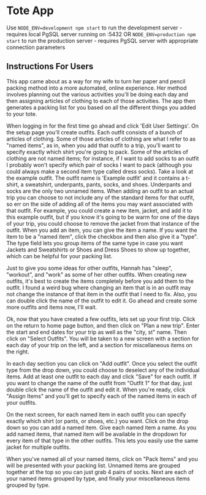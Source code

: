 # Tote App

Use `NODE_ENV=development npm start` to run the development server - requires local PgSQL server running on :5432
OR
`NODE_ENV=production npm start` to run the production server - requires PgSQL server with appropriate connection parameters


## Instructions For Users
This app came about as a way for my wife to turn her paper and pencil packing method into a more automated, online experience. Her method involves planning out the various activities you'll be doing each day and then assigning articles of clothing to each of those activities. The app then generates a packing list for you based on all the different things you added to your tote.

When logging in for the first time go ahead and click 'Edit User Settings'. On the setup page you'll create outfits. Each outfit consists of a bunch of articles of clothing. Some of those articles of clothing are what I refer to as "named items", as in, when you add that outfit to a trip, you'll want to specify exactly which shirt you're going to pack. Some of the articles of clothing are not named items; for instance, if I want to add socks to an outfit I probably won't specify which pair of socks I want to pack (although you could always make a second item type called dress socks). Take a look at the example outfit. The outfit name is 'Example outfit' and it contains a t-shirt, a sweatshirt, underpants, pants, socks, and shoes. Underpants and socks are the only two unnamed items. When adding an outfit to an actual trip you can choose to not include any of the standard items for that outfit, so err on the side of adding all of the items you may want associated with that outfit. For example, you could create a new item, jacket, and add it to this example outfit, but if you know it's going to be warm for one of the days of your trip, you could choose to remove the jacket from that instance of the outfit. When you add an item, you can give the item a name. If you want the item to be a "named item", click the checkbox and then also give it a "type". The type field lets you group items of the same type in case you want Jackets and Sweatshirts or Shoes and Dress Shoes to show up together, which can be helpful for your packing list.

Just to give you some ideas for other outfits, Hannah has "sleep", "workout", and "work" as some of her other outfits. When creating new outfits, it's best to create the items completely before you add them to the outfit. I found a weird bug where changing an item that is in an outfit may not change the instance of that item in the outfit that I need to fix. Also, you can double click the name of the outfit to edit it. Go ahead and create some more outfits and items now, I'll wait.

Ok, now that you have created a few outfits, lets set up your first trip. Click on the return to home page button, and then click on "Plan a new trip". Enter the start and end dates for your trip as well as the "city, st" name. Then click on "Select Outfits". You will be taken to a new screen with a section for each day of your trip on the left, and a section for miscellaneous items on the right.

In each day section you can click on "Add outfit". Once you select the outfit type from the drop down, you could choose to deselect any of the individual items. Add at least one outfit to each day and click "Save" for each outfit. If you want to change the name of the outfit from "Outfit 1" for that day, just double click the name of the outfit and edit it. When you're ready, click "Assign Items" and you'll get to specify each of the named items in each of your outfits.

On the next screen, for each named item in each outfit you can specify exactly which shirt (or pants, or shoes, etc.) you want. Click on the drop down so you can add a named item. Give each named item a name. As you add named items, that named item will be available in the dropdown for every item of that type in the other outfits. This lets you easily use the same jacket for multiple outfits.

When you've named all of your named items, click on "Pack Items" and you will be presented with your packing list. Unnamed items are grouped together at the top so you can just grab 4 pairs of socks. Next are each of your named items grouped by type, and finally your miscellaneous items grouped by type.
